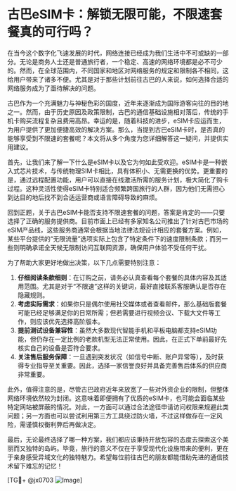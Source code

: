 # 古巴eSIM卡：解锁无限可能，不限速套餐真的可行吗？

在当今这个数字化飞速发展的时代，网络连接已经成为我们生活中不可或缺的一部分。无论是商务人士还是普通旅行者，一个稳定、高速的网络环境都是必不可少的。然而，在全球范围内，不同国家和地区对网络服务的规定和限制各不相同，这给用户带来了诸多不便。尤其是对于那些计划前往古巴的人来说，如何选择合适的网络服务成为了亟待解决的问题。

古巴作为一个充满魅力与神秘色彩的国度，近年来逐渐成为国际游客向往的目的地之一。然而，由于历史原因及政策限制，古巴的通信基础设施相对落后，传统的手机卡购买流程复杂且费用高昂。幸运的是，随着科技的进步，eSIM卡应运而生，为用户提供了更加便捷高效的解决方案。那么，当提到古巴eSIM卡时，是否真的能够享受到不限速的套餐呢？本文将从多个角度为您详细解答这一疑问，并提供实用建议。

首先，让我们来了解一下什么是eSIM卡以及它为何如此受欢迎。eSIM卡是一种嵌入式芯片技术，与传统物理SIM卡相比，具有体积小、无需更换的优势。更重要的是，通过远程配置功能，用户可以直接在线激活所需的服务计划，极大简化了购卡过程。这种灵活性使得eSIM卡特别适合频繁跨国旅行的人群，因为他们无需担心到达目的地后找不到合适运营商或语言障碍导致的麻烦。

回到正题，关于古巴eSIM卡能否支持不限速套餐的问题，答案是肯定的——只要选择了正确的服务提供商。目前市面上已经有多家知名公司推出了针对古巴市场的eSIM产品线，这些服务商通常会根据当地法律法规设计相应的套餐方案。例如，某些平台提供的“无限流量”选项实际上包含了特定条件下的速度限制条款；而另一些则明确承诺全天候无限制访问互联网资源，确保用户体验不受任何干扰。

为了帮助大家更好地做出决策，以下几点需要特别注意：

1. **仔细阅读条款细则**：在订购之前，请务必认真查看每个套餐的具体内容及其适用范围。尤其是对于“不限速”这样的关键词，最好直接联系客服确认是否存在隐藏规则。
2. **考虑实际需求**：如果你只是偶尔使用社交媒体或者查看邮件，那么基础版套餐可能已经足够满足你的日常所需；但若需要进行视频会议、下载大文件等工作，则应该优先选择高阶版本。
3. **提前测试设备兼容性**：虽然大多数现代智能手机和平板电脑都支持eSIM功能，但仍存在一定比例的老款机型无法正常使用。因此，在正式下单前最好先核实自己的设备是否符合要求。
4. **关注售后服务保障**：一旦遇到突发状况（如信号中断、账户异常等），及时获得专业指导至关重要。因此，选择一家信誉良好并具备完善售后体系的供应商非常重要。

此外，值得注意的是，尽管古巴政府近年来放宽了一些对外资企业的限制，但整体网络环境依然较为封闭。这意味着即便拥有了优质的eSIM卡，也可能会面临某些特定网站被屏蔽的情况。对此，一方面可以通过合法途径申请访问权限来规避此类问题；另一方面也可以尝试利用第三方工具绕过防火墙，不过这样做存在一定风险，需谨慎权衡利弊后再做决定。

最后，无论最终选择了哪一种方案，我们都应该秉持开放包容的态度去探索这个美丽而又独特的岛屿。毕竟，旅行的意义不仅在于享受现代化设施带来的便利，更在于亲身感受异域文化的独特魅力。希望每位前往古巴的朋友都能借助先进的通信技术留下难忘的记忆！

[TG💪+ @jx0703 ![Image](https://github.com/user-attachments/assets/dbca1d08-cadb-493c-b0ec-ad6f7a83f270)]